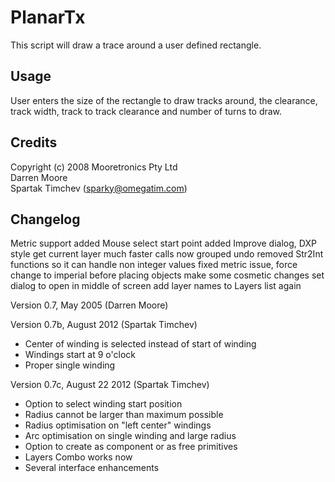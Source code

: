 # PlanarTx
This script will draw a trace around a user defined rectangle.


## Usage
User enters the size of the rectangle to draw tracks around, the clearance, track width, track to track clearance and number of turns to draw.


## Credits
Copyright (c) 2008 Mooretronics Pty Ltd\
Darren Moore\
Spartak Timchev (sparky@omegatim.com)


## Changelog
Metric support added
Mouse select start point added
Improve dialog, DXP style
get current layer
much faster calls now
grouped undo
removed Str2Int functions so it can handle non integer values
fixed metric issue, force change to imperial before placing objects
make some cosmetic changes
set dialog to open in middle of screen
add layer names to Layers list again

Version 0.7, May 2005 (Darren Moore)

Version 0.7b, August 2012 (Spartak Timchev)
* Center of winding is selected instead of start of winding
* Windings start at 9 o'clock
* Proper single winding

Version 0.7c, August 22 2012 (Spartak Timchev)
* Option to select winding start position
* Radius cannot be larger than maximum possible
* Radius optimisation on "left center" windings
* Arc optimisation on single winding and large radius
* Option to create as component or as free primitives
* Layers Combo works now
* Several interface enhancements
